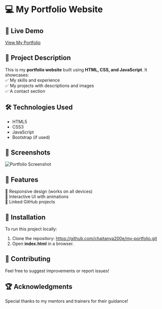 # 💻 My Portfolio Website  

## 🔗 Live Demo  
[View My Portfolio](https://chaitanya200e.github.io/my-portfolio/)  

## 📂 Project Description  
This is my **portfolio website** built using **HTML, CSS, and JavaScript**. It showcases:  
✅ My skills and experience  
✅ My projects with descriptions and images  
✅ A contact section  

## 🛠️ Technologies Used  
- HTML5  
- CSS3  
- JavaScript  
- Bootstrap (if used)  

## 📸 Screenshots  
![Portfolio Screenshot](project1.jpg)  

## 🚀 Features  
🔹 Responsive design (works on all devices)  
🔹 Interactive UI with animations  
🔹 Linked GitHub projects  

## 📝 Installation  
To run this project locally:  
1. Clone the repository: https://github.com/chaitanya200e/my-portfolio.git
2. Open **index.html** in a browser.  

## 🤝 Contributing  
Feel free to suggest improvements or report issues!  

## 🏆 Acknowledgments  
Special thanks to my mentors and trainers for their guidance!  




